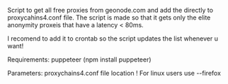 Script to get all free proxies from geonode.com and add the directly to proxycahins4.conf file. The script is made so that it gets only the elite anonymity proxeis that have a latency < 80ms.

I recomend to add it to crontab so the script updates the list whenever u want!

Requirements: puppeteer (npm install puppeteer)

Parameters: proxychains4.conf file location
! For linux users use --firefox